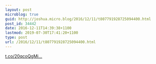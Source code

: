 ```yaml
---
layout: post
microblog: true
guid: http://joshua.micro.blog/2016/12/11/t807791928725094400.html
post_id: 34442
date: 2016-12-11T14:39:38+1100
lastmod: 2019-07-30T17:41:20+1100
type: post
url: /2016/12/11/t807791928725094400.html
---
```

[t.co/20qcoQgMi...](https://t.co/20qcoQgMiG)
